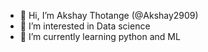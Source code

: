 - 👋 Hi, I’m Akshay Thotange (@Akshay2909)
- 👀 I’m interested in Data science
- 🌱 I’m currently learning python and ML

